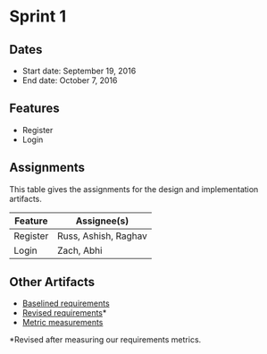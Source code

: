 # Sprint 1

## Dates
* Start date: September 19, 2016
* End date: October 7, 2016

## Features
* Register
* Login

## Assignments

This table gives the assignments for the design and implementation artifacts.

Feature | Assignee(s)
--- | ---
Register | Russ, Ashish, Raghav
Login | Zach, Abhi

## Other Artifacts
* [Baselined requirements](./baselined-requirements.md)
* [Revised requirements](./revised-requirements.md)\*
* [Metric measurements](./metrics.md)

\*Revised after measuring our requirements metrics.
